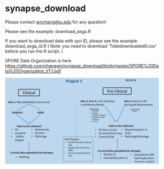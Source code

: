 # synapse_download

Please contact wnchang@iu.edu for any question!

Please see the example:  download_sega.R 

If you want to download data with syn ID, please see the example: download_sega_id.R
( Note: you need to download 'Tobedownloaded0.csv' before you run the R script. )

SPORE Data Organization is here https://github.com/changwn/synapse_download/blob/master/SPORE%20Data%20Organizaiton_V1.1.pdf

![image](https://github.com/changwn/synapse_download/blob/master/img/Organizaiton1.1.jpg)
